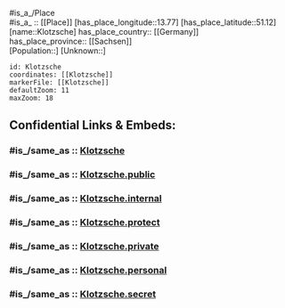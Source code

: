 ﻿---
confidential: public
isDeleted: false
location:
- 51.12
- 13.77
mapmarker: city
mapzoom:
- 7
- 12
SpocWebEntityId: 31501
tags:
- geo/City
type: City
---

#is_a_/Place  
#is_a_ :: [[Place]] 
[has_place_longitude::13.77] 
[has_place_latitude::51.12] 
[name::Klotzsche] 
has_place_country:: [[Germany]]  
has_place_province:: [[Sachsen]]  
[Population::] 
[Unknown::] 


```leaflet
id: Klotzsche
coordinates: [[Klotzsche]] 
markerFile: [[Klotzsche]] 
defaultZoom: 11 
maxZoom: 18
```


## Confidential Links & Embeds: 

### #is_/same_as :: [Klotzsche](/_Standards/Earth/Continent/Europe/Europe~Central/Germany/Germany~East/Sachsen/counties~Sachsen/Dresden/City/Klotzsche.md) 

### #is_/same_as :: [Klotzsche.public](/_public/Earth/Continent/Europe/Europe~Central/Germany/Germany~East/Sachsen/counties~Sachsen/Dresden/City/Klotzsche.public.md) 

### #is_/same_as :: [Klotzsche.internal](/_internal/Earth/Continent/Europe/Europe~Central/Germany/Germany~East/Sachsen/counties~Sachsen/Dresden/City/Klotzsche.internal.md) 

### #is_/same_as :: [Klotzsche.protect](/_protect/Earth/Continent/Europe/Europe~Central/Germany/Germany~East/Sachsen/counties~Sachsen/Dresden/City/Klotzsche.protect.md) 

### #is_/same_as :: [Klotzsche.private](/_private/Earth/Continent/Europe/Europe~Central/Germany/Germany~East/Sachsen/counties~Sachsen/Dresden/City/Klotzsche.private.md) 

### #is_/same_as :: [Klotzsche.personal](/_personal/Earth/Continent/Europe/Europe~Central/Germany/Germany~East/Sachsen/counties~Sachsen/Dresden/City/Klotzsche.personal.md) 

### #is_/same_as :: [Klotzsche.secret](/_secret/Earth/Continent/Europe/Europe~Central/Germany/Germany~East/Sachsen/counties~Sachsen/Dresden/City/Klotzsche.secret.md)

